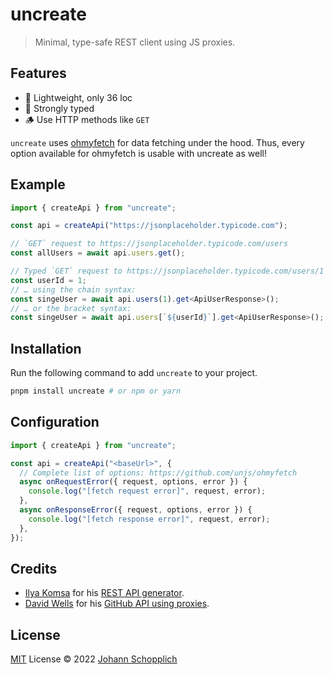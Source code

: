 # uncreate

> Minimal, type-safe REST client using JS proxies.

## Features

- 🌁 Lightweight, only 36 loc
- 🦾 Strongly typed
- 🪵 Use HTTP methods like `GET`

`uncreate` uses [ohmyfetch](https://github.com/unjs/ohmyfetch) for data fetching under the hood. Thus, every option available for ohmyfetch is usable with uncreate as well!

## Example

```ts
import { createApi } from "uncreate";

const api = createApi("https://jsonplaceholder.typicode.com");

// `GET` request to https://jsonplaceholder.typicode.com/users
const allUsers = await api.users.get();

// Typed `GET` request to https://jsonplaceholder.typicode.com/users/1
const userId = 1;
// … using the chain syntax:
const singeUser = await api.users(1).get<ApiUserResponse>();
// … or the bracket syntax:
const singeUser = await api.users[`${userId}`].get<ApiUserResponse>();
```

## Installation

Run the following command to add `uncreate` to your project.

```bash
pnpm install uncreate # or npm or yarn
```

## Configuration

```ts
import { createApi } from "uncreate";

const api = createApi("<baseUrl>", {
  // Complete list of options: https://github.com/unjs/ohmyfetch
  async onRequestError({ request, options, error }) {
    console.log("[fetch request error]", request, error);
  },
  async onResponseError({ request, options, error }) {
    console.log("[fetch response error]", request, error);
  },
});
```

## Credits

- [Ilya Komsa](https://github.com/v1vendi) for his [REST API generator](https://gist.github.com/v1vendi/75d5e5dad7a2d1ef3fcb48234e4528cb).
- [David Wells](https://github.com/DavidWells) for his [GitHub API using proxies](https://gist.github.com/DavidWells/93535d7d6bec3a7219778ebcfa437df3).

## License

[MIT](./LICENSE) License © 2022 [Johann Schopplich](https://github.com/johannschopplich)
